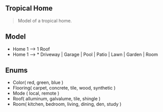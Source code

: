 Tropical Home
-------------
>Model of a tropical home.

Model
-----
* Home 1 --> 1 Roof
* Home 1 --> * Driveway | Garage | Pool | Patio | Lawn | Garden | Room

Enums
-----
* Color( red, green, blue )
* Flooring( carpet, concrete, tile, wood, synthetic )
* Mode ( local, remote )
* Roof( alluminum, galvalume, tile, shingle )
* Room( kitchen, bedroom, living, dining, den, study )